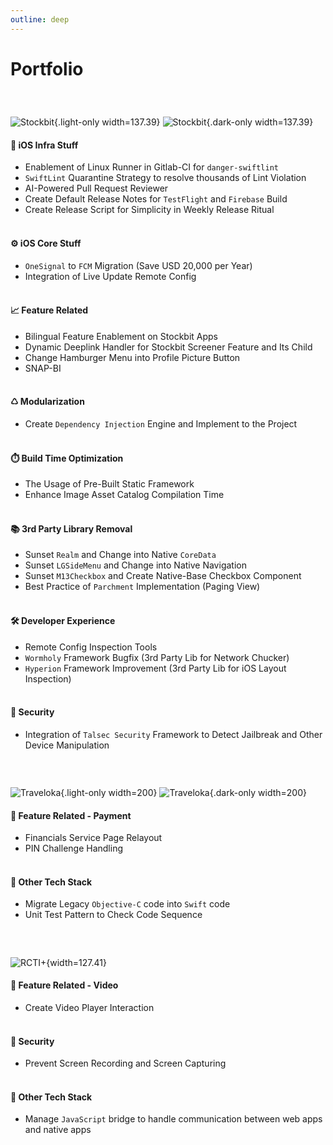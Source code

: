 ```yaml
---
outline: deep
---
```


# Portfolio

### Stockbit
![Stockbit](./company/sb_logo_light.png){.light-only width=137.39}
![Stockbit](./company/sb_logo_dark.png){.dark-only width=137.39}

#### 🏢 iOS Infra Stuff
* Enablement of Linux Runner in Gitlab-CI for `danger-swiftlint`
* `SwiftLint` Quarantine Strategy to resolve thousands of Lint Violation
* AI-Powered Pull Request Reviewer
* Create Default Release Notes for `TestFlight` and `Firebase` Build
* Create Release Script for Simplicity in Weekly Release Ritual
<br><br>
#### ⚙️ iOS Core Stuff
* `OneSignal` to `FCM` Migration (Save USD 20,000 per Year)
* Integration of Live Update Remote Config
<br><br>
#### 📈 Feature Related
* Bilingual Feature Enablement on Stockbit Apps
* Dynamic Deeplink Handler for Stockbit Screener Feature and Its Child
* Change Hamburger Menu into Profile Picture Button
* SNAP-BI
<br><br>
#### ♺ Modularization
* Create `Dependency Injection` Engine and Implement to the Project
<br><br>
#### ⏱️ Build Time Optimization
* The Usage of Pre-Built Static Framework
* Enhance Image Asset Catalog Compilation Time
<br><br>
#### 📚 3rd Party Library Removal
* Sunset `Realm` and Change into Native `CoreData`
* Sunset `LGSideMenu` and Change into Native Navigation
* Sunset `M13Checkbox` and Create Native-Base Checkbox Component
* Best Practice of `Parchment` Implementation (Paging View)
<br><br>
#### 🛠️ Developer Experience
* Remote Config Inspection Tools
* `Wormholy` Framework Bugfix (3rd Party Lib for Network Chucker)
* `Hyperion` Framework Improvement (3rd Party Lib for iOS Layout Inspection)
<br><br>
#### 🔐 Security
* Integration of `Talsec Security` Framework to Detect Jailbreak and Other Device Manipulation

### Traveloka
![Traveloka](./company/tvlk_logo_light.png){.light-only width=200}
![Traveloka](./company/tvlk_logo_dark.png){.dark-only width=200}

#### 💸 Feature Related - Payment
* Financials Service Page Relayout
* PIN Challenge Handling
<br><br>
#### 🔨 Other Tech Stack
* Migrate Legacy `Objective-C` code into `Swift` code
* Unit Test Pattern to Check Code Sequence

### RCTI+
![RCTI+](./company/rcti_logo.png){width=127.41}

#### 🎥 Feature Related - Video
* Create Video Player Interaction
<br><br>
#### 🔐 Security
* Prevent Screen Recording and Screen Capturing
<br><br>
#### 🔨 Other Tech Stack
* Manage `JavaScript` bridge to handle communication between web apps and native apps

<style>
h3 {
    visibility: hidden;
}
</style>